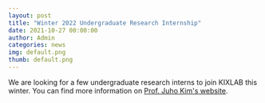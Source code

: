 ```yaml
---
layout: post
title: "Winter 2022 Undergraduate Research Internship"
date: 2021-10-27 00:00:00
author: Admin
categories: news
img: default.png
thumb: default.png
---
```


We are looking for a few undergraduate research interns to join KIXLAB this winter. You can find more information on [Prof. Juho Kim's website](https://juhokim.com/2022-winter-internship-call.html).
